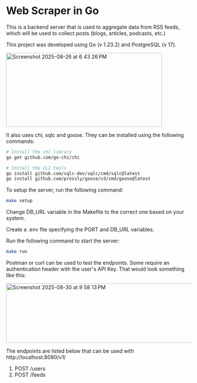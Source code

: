 # Web Scraper in Go
This is a backend server that is used to aggregate data from RSS feeds, which will be used to collect posts (blogs, articles, podcasts, etc.)

This project was developed using Go (v 1.23.2) and PostgreSQL (v 17).

<img width="425" height="202" alt="Screenshot 2025-08-26 at 6 43 26 PM" src="https://github.com/user-attachments/assets/594c1f11-876c-45f5-9850-f846329302a5" />


It also uses chi, sqlc and goose. They can be installed using the following commands:

```bash
# Install the chi library
go get github.com/go-chi/chi

# Install the CLI tools
go install github.com/sqlc-dev/sqlc/cmd/sqlc@latest
go install github.com/pressly/goose/v3/cmd/goose@latest
```

To setup the server, run the following command:

```bash
make setup
```

Change DB_URL variable in the Makefile to the correct one based on your system.

Create a .env file specifying the PORT and DB_URL variables.

Run the following command to start the server:

```bash
make run
```

Postman or curl can be used to test the endpoints. Some require an authentication header with the user's API Key. 
That would look something like this:

<img width="884" height="162" alt="Screenshot 2025-08-30 at 9 58 13 PM" src="https://github.com/user-attachments/assets/5f49fce9-dd49-4fe1-b245-12a849f4357a" />

The endpoints are listed below that can be used with http://localhost:8080/v1/

1. POST /users
2. POST /feeds
